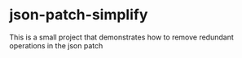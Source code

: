 # json-patch-simplify
This is a small project that demonstrates how to remove redundant operations in the json patch
